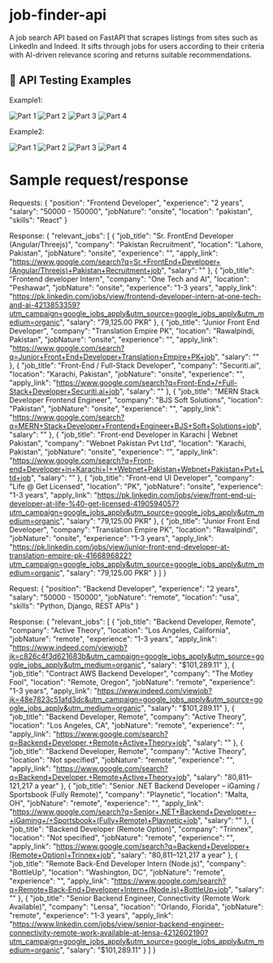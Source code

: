 # job-finder-api
A job search API based on FastAPI that scrapes listings from sites such as LinkedIn and Indeed. It sifts through jobs for users according to their criteria with AI-driven relevance scoring and returns suitable recommendations.

## 📸 API Testing Examples

Example1:

![Part 1](./screenshots/job-api-example1-part1.png)
![Part 2](./screenshots/job-api-example1-part2.png)
![Part 3](./screenshots/job-api-example1-part3.png)
![Part 4](./screenshots/job-api-example1-part4.png)

Example2:

![Part 1](./screenshots/job-api-example2-part1.png)
![Part 2](./screenshots/job-api-example2-part2.png)
![Part 3](./screenshots/job-api-example2-part3.png)
![Part 4](./screenshots/job-api-example2-part4.png)

# Sample request/response

Requests:
{
    "position": "Frontend Developer",
    "experience": "2 years",
    "salary": "50000 - 150000",
    "jobNature": "onsite",
    "location": "pakistan",
    "skills": "React"
}

Response:
{
    "relevant_jobs": [
        {
            "job_title": "Sr. FrontEnd Developer (Angular/Threejs)",
            "company": "Pakistan Recruitment",
            "location": "Lahore, Pakistan",
            "jobNature": "onsite",
            "experience": "",
            "apply_link": "https://www.google.com/search?q=Sr.+FrontEnd+Developer+(Angular/Threejs)+Pakistan+Recruitment+job",
            "salary": ""
        },
        {
            "job_title": "Frontend developer Intern",
            "company": "One Tech and AI",
            "location": "Peshawar",
            "jobNature": "onsite",
            "experience": "1-3 years",
            "apply_link": "https://pk.linkedin.com/jobs/view/frontend-developer-intern-at-one-tech-and-ai-4213853359?utm_campaign=google_jobs_apply&utm_source=google_jobs_apply&utm_medium=organic",
            "salary": "79,125.00 PKR"
        },
        {
            "job_title": "Junior Front End Developer",
            "company": "Translation Empire PK",
            "location": "Rawalpindi, Pakistan",
            "jobNature": "onsite",
            "experience": "",
            "apply_link": "https://www.google.com/search?q=Junior+Front+End+Developer+Translation+Empire+PK+job",
            "salary": ""
        },
        {
            "job_title": "Front-End / Full-Stack Developer",
            "company": "Securiti.ai",
            "location": "Karachi, Pakistan",
            "jobNature": "onsite",
            "experience": "",
            "apply_link": "https://www.google.com/search?q=Front-End+/+Full-Stack+Developer+Securiti.ai+job",
            "salary": ""
        },
        {
            "job_title": "MERN Stack Developer Frontend Engineer",
            "company": "BJS Soft Solutions",
            "location": "Pakistan",
            "jobNature": "onsite",
            "experience": "",
            "apply_link": "https://www.google.com/search?q=MERN+Stack+Developer+Frontend+Engineer+BJS+Soft+Solutions+job",
            "salary": ""
        },
        {
            "job_title": "Front-end Developer in Karachi |  Webnet Pakistan",
            "company": "Webnet Pakistan Pvt Ltd",
            "location": "Karachi, Pakistan",
            "jobNature": "onsite",
            "experience": "",
            "apply_link": "https://www.google.com/search?q=Front-end+Developer+in+Karachi+|++Webnet+Pakistan+Webnet+Pakistan+Pvt+Ltd+job",
            "salary": ""
        },
        {
            "job_title": "Front-end UI Developer",
            "company": "Life @ Get Licensed",
            "location": "PK",
            "jobNature": "onsite",
            "experience": "1-3 years",
            "apply_link": "https://pk.linkedin.com/jobs/view/front-end-ui-developer-at-life-%40-get-licensed-4190594057?utm_campaign=google_jobs_apply&utm_source=google_jobs_apply&utm_medium=organic",
            "salary": "79,125.00 PKR"
        },
        {
            "job_title": "Junior Front End Developer",
            "company": "Translation Empire PK",
            "location": "Rawalpindi",
            "jobNature": "onsite",
            "experience": "1-3 years",
            "apply_link": "https://pk.linkedin.com/jobs/view/junior-front-end-developer-at-translation-empire-pk-4166896822?utm_campaign=google_jobs_apply&utm_source=google_jobs_apply&utm_medium=organic",
            "salary": "79,125.00 PKR"
        }
    ]
}

Request:
{
    "position": "Backend Developer",
    "experience": "2 years",
    "salary": "50000 - 150000",
    "jobNature": "remote",
    "location": "usa",
    "skills": "Python, Django, REST APIs"
}

Response:
{
    "relevant_jobs": [
        {
            "job_title": "Backend Developer, Remote",
            "company": "Active Theory",
            "location": "Los Angeles, California",
            "jobNature": "remote",
            "experience": "1-3 years",
            "apply_link": "https://www.indeed.com/viewjob?jk=c826c4f3d621683b&utm_campaign=google_jobs_apply&utm_source=google_jobs_apply&utm_medium=organic",
            "salary": "$101,289.11"
        },
        {
            "job_title": "Contract AWS Backend Developer",
            "company": "The Motley Fool",
            "location": "Remote, Oregon",
            "jobNature": "remote",
            "experience": "1-3 years",
            "apply_link": "https://www.indeed.com/viewjob?jk=48e7823c51afd3dc&utm_campaign=google_jobs_apply&utm_source=google_jobs_apply&utm_medium=organic",
            "salary": "$101,289.11"
        },
        {
            "job_title": "Backend Developer, Remote",
            "company": "Active Theory",
            "location": "Los Angeles, CA",
            "jobNature": "remote",
            "experience": "",
            "apply_link": "https://www.google.com/search?q=Backend+Developer,+Remote+Active+Theory+job",
            "salary": ""
        },
        {
            "job_title": "Backend Developer, Remote",
            "company": "Active Theory",
            "location": "Not specified",
            "jobNature": "remote",
            "experience": "",
            "apply_link": "https://www.google.com/search?q=Backend+Developer,+Remote+Active+Theory+job",
            "salary": "80,811–121,217 a year"
        },
        {
            "job_title": "Senior .NET Backend Developer – iGaming / Sportsbook (Fully Remote)",
            "company": "Playnetic",
            "location": "Malta, OH",
            "jobNature": "remote",
            "experience": "",
            "apply_link": "https://www.google.com/search?q=Senior+.NET+Backend+Developer+–+iGaming+/+Sportsbook+(Fully+Remote)+Playnetic+job",
            "salary": ""
        },
        {
            "job_title": "Backend Developer (Remote Option)",
            "company": "Trinnex",
            "location": "Not specified",
            "jobNature": "remote",
            "experience": "",
            "apply_link": "https://www.google.com/search?q=Backend+Developer+(Remote+Option)+Trinnex+job",
            "salary": "80,811–121,217 a year"
        },
        {
            "job_title": "Remote Back-End Developer Intern (Node.js)",
            "company": "BottleUp",
            "location": "Washington, DC",
            "jobNature": "remote",
            "experience": "",
            "apply_link": "https://www.google.com/search?q=Remote+Back-End+Developer+Intern+(Node.js)+BottleUp+job",
            "salary": ""
        },
        {
            "job_title": "Senior Backend Engineer, Connectivity (Remote Work Available)",
            "company": "Lensa",
            "location": "Orlando, Florida",
            "jobNature": "remote",
            "experience": "1-3 years",
            "apply_link": "https://www.linkedin.com/jobs/view/senior-backend-engineer-connectivity-remote-work-available-at-lensa-4212602190?utm_campaign=google_jobs_apply&utm_source=google_jobs_apply&utm_medium=organic",
            "salary": "$101,289.11"
        }
    ]
}



